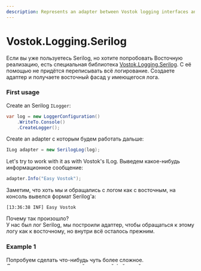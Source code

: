 ```yaml
---
description: Represents an adapter between Vostok logging interfaces and Serilog.
---
```


# Vostok.Logging.Serilog

Если вы уже пользуетесь Serilog, но хотите попробовать Восточную реализацию, есть специальная библиотека [Vostok.Logging.Serilog](https://github.com/vostok/logging.serilog). С её помощью не придётся переписывать всё логирование. Создаете адаптер и получаете восточный фасад у имеющегося лога.

### First usage

Create an Serilog `ILogger`:

```csharp
var log = new LoggerConfiguration()
    .WriteTo.Console()
    .CreateLogger();
```

Create an adapter с которым будем работать дальше:

```csharp
ILog adapter = new SerilogLog(log);
```

Let's try to work with it as with Vostok's ILog. Выведем какое-нибудь информационное сообщение:

```csharp
adapter.Info("Easy Vostok");
```

Заметим, что хоть мы и обращались с логом как с восточным, на консоль вывелся формат Serilog'а:

```aspnet
[13:36:38 INF] Easy Vostok
```

Почему так произошло?  
У нас был лог Serilog, мы построили адаптер, чтобы обращаться к этому логу как к восточному, но внутри всё осталось прежним.

### Example 1

Попробуем сделать что-нибудь чуть более сложное.  
Для начала создадим простой восточный файловый лог:

```csharp
var fileLog = new FileLog(new FileLogSettings
{
    FilePath = "log.log"
});
```

Сейчас мы хотим построить такой лог, чтобы мы могли одновременно писать информацию в консоль и в файл.  
У нас есть лог Serilog, который пишет в консоль, и восточный лог, который пишет в файл.  
Не хватает только единого входа, чтобы логи писались одновремннно.  
Для этого построим композитный лог и передадим ему fileLog и adapter.  
Мы работаем с адаптером, потому что композитный лог принимает только восточные реализации.

```csharp
var composite = new CompositeLog(fileLog, adapter);

composite.Error("something wrong");

fileLog.Flush();
```

В результате в консоли мы увидим информацию в формате Serilog, а в файле формат будет восточным:

```aspnet
Console:
[14:10:22 INF] Easy Vostok
[13:36:39 ERR] Something wrong

File:
2018-11-08 13:36:39,119 ERROR Something wrong
```

### Example 2

Ещё немного усложним предыдущий код и посмотрим что произойдет.  
Создадим ивент с добавленными свойствами, передадим его в созданный `composite`:

```csharp
 var event2 = new LogEvent(LogLevel.Info, DateTimeOffset.Now, "Show me text")    
    .WithProperty("Priority", 2)    
    .WithProperty("Author", "Service127");
 
composite.Log(event2);
```

Дополнительно настроим файловый лог, чтобы мы видели добавленные свойства:

```csharp
var fileLog = new FileLog(new FileLogSettings
{
    FilePath = "log.log",
    OutputTemplate = OutputTemplate.Parse("{TimeStamp:hh:mm:ss} {Message} {Priority} {Author} {Exception}{NewLine}")
});
```

В результате в консоли мы получим следующий вывод:

```aspnet
Console:
[14:10:22 INF] Easy Vostok
[14:10:22 ERR] Something wrong
[14:10:22 INF] Show me text

File:
02:10:22 Something wrong   
02:10:22 Show me text 2 Service127 
```

Настройки, которые были у начального лога Serilog сохранились, свойства не обработались.  
Из-за того что мы изменили настройки  `fileLog` , в файле оказалась вся информация, переданная с логом, включая свойства.

